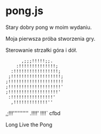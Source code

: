 # pong.js
Stary dobry pong w moim wydaniu.

Moja pierwsza próba stworzenia gry.

Sterowanie strzałki góra i dół.




          ,;;;!!!!!;;.
        :!!!!!!!!!!!!!!;
      :!!!!!!!!!!!!!!!!!;
     ;!!!!!!!!!!!!!!!!!!!;
    ;!!!!!!!!!!!!!!!!!!!!!
    ;!!!!!!!!!!!!!!!!!!!!'
    ;!!!!!!!!!!!!!!!!!!!'
     :!!!!!!!!!!!!!!!!'
      ,!!!!!!!!!!!!!''
   ,;!!!''''''''''
 .!!!!'
!!!!`
cfbd

Long Live the Pong
